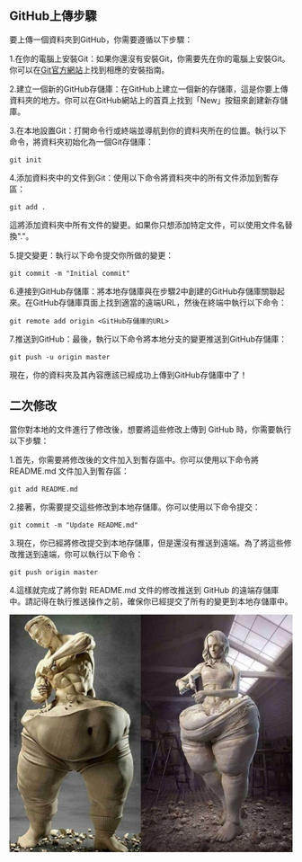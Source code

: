 ## GitHub上傳步驟

要上傳一個資料夾到GitHub，你需要遵循以下步驟：

1.在你的電腦上安裝Git：如果你還沒有安裝Git，你需要先在你的電腦上安裝Git。你可以在[Git官方網站](https://git-scm.com/)上找到相應的安裝指南。  

2.建立一個新的GitHub存儲庫：在GitHub上建立一個新的存儲庫，這是你要上傳資料夾的地方。你可以在GitHub網站上的首頁上找到「New」按鈕來創建新存儲庫。  

3.在本地設置Git：打開命令行或終端並導航到你的資料夾所在的位置。執行以下命令，將資料夾初始化為一個Git存儲庫：  

    git init  

4.添加資料夾中的文件到Git：使用以下命令將資料夾中的所有文件添加到暫存區：  

    git add .  

這將添加資料夾中所有文件的變更。如果你只想添加特定文件，可以使用文件名替換"."。  

5.提交變更：執行以下命令提交你所做的變更：  

    git commit -m "Initial commit"  

6.連接到GitHub存儲庫：將本地存儲庫與在步驟2中創建的GitHub存儲庫關聯起來。在GitHub存儲庫頁面上找到適當的遠端URL，然後在終端中執行以下命令：  

    git remote add origin <GitHub存儲庫的URL>  

7.推送到GitHub：最後，執行以下命令將本地分支的變更推送到GitHub存儲庫：  

    git push -u origin master  

現在，你的資料夾及其內容應該已經成功上傳到GitHub存儲庫中了！  

## 二次修改

當你對本地的文件進行了修改後，想要將這些修改上傳到 GitHub 時，你需要執行以下步驟：  

1.首先，你需要將修改後的文件加入到暫存區中。你可以使用以下命令將 README.md 文件加入到暫存區：  

    git add README.md  

2.接著，你需要提交這些修改到本地存儲庫。你可以使用以下命令提交：  

    git commit -m "Update README.md"  

3.現在，你已經將修改提交到本地存儲庫，但是還沒有推送到遠端。為了將這些修改推送到遠端，你可以執行以下命令：  

    git push origin master  

4.這樣就完成了將你對 README.md 文件的修改推送到 GitHub 的遠端存儲庫中。請記得在執行推送操作之前，確保你已經提交了所有的變更到本地存儲庫中。  

<p align="center">
  <img src="https://github.com/xuexiahanmei/test/blob/master/doc/pic/docpic1.png" width="550">
</p>